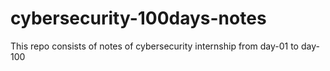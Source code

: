 # cybersecurity-100days-notes
This repo consists of notes of cybersecurity internship from day-01 to day-100

